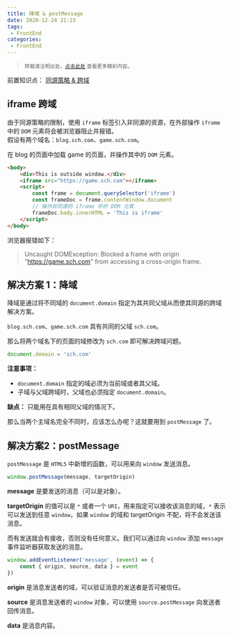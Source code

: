 ```yaml
---
title: 降域 & postMessage
date: 2020-12-24 21:23
tags:
 - FrontEnd
categories:
 - FrontEnd
---
```


> <small>转载请注明出处，[点击此处](https://shichaohui.github.io/) 查看更多精彩内容。</small>

前置知识点： [同源策略 & 跨域](https://blog.csdn.net/u014165119/article/details/111355519)

## iframe 跨域

由于同源策略的限制，使用 `iframe` 标签引入非同源的资源，在外部操作 `iframe` 中的 `DOM` 元素将会被浏览器阻止并报错。  
假设有两个域名：`blog.sch.com`、`game.sch.com`。  

在 blog 的页面中加载 game 的页面，并操作其中的 `DOM` 元素。

```html
<body>
    <div>This is outside window.</div>
    <iframe src="https://game.sch.com"></iframe>
    <script>
        const frame = document.querySelector('iframe')
        const frameDoc = frame.contentWindow.document
        // 操作非同源的 iframe 中的 DOM 元素
        frameDoc.body.innerHTML = 'This is iframe'
    </script>
</body>
```

浏览器报错如下：

> Uncaught DOMException: Blocked a frame with origin "https://game.sch.com" from accessing a cross-origin frame.

## 解决方案 1：降域

降域是通过将不同域的 `document.domain` 指定为其共同父域从而使其同源的跨域解决方案。  

`blog.sch.com`、`game.sch.com` 具有共同的父域 `sch.com`。  

那么将两个域名下的页面的域修改为 `sch.com` 即可解决跨域问题。

```javascript
document.domain = 'sch.com'
```

**注意事项：**

* `document.domain` 指定的域必须为当前域或者其父域。
* 子域与父域跨域时，父域也必须指定 `document.domain`。

**缺点：** 只能用在具有相同父域的情况下。

那么当两个主域名完全不同时，应该怎么办呢？这就要用到 `postMessage` 了。

## 解决方案2：postMessage

`postMessage` 是 `HTML5` 中新增的函数，可以用来向 `window` 发送消息。

```javascript
window.postMessage(message, targetOrigin)
```

**message** 是要发送的消息（可以是对象）。  

**targetOrigin** 的值可以是 `*` 或者一个 `URI`，用来指定可以接收该消息的域，`*` 表示可以发送到任意 `window`，如果 `window` 的域和 targetOrigin 不配，将不会发送该消息。

而有发送就会有接收，否则没有任何意义。我们可以通过向 `window` 添加 `message` 事件监听器获取发送的消息。

```javascript
window.addEventListener('message', (event) => {
    const { origin, source, data } = event
})
```

**origin** 是消息发送者的域，可以验证消息的发送者是否可被信任。  

**source** 是消息发送者的 `window` 对象，可以使用 `source.postMessage` 向发送者回传消息。  

**data** 是消息内容。

